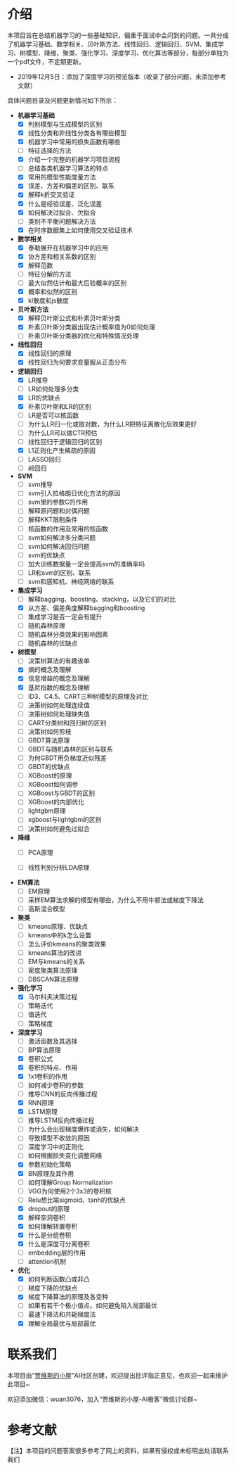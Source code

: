 # 介绍

本项目旨在总结机器学习的一些基础知识，偏重于面试中会问到的问题。一共分成了机器学习基础、数学相关、贝叶斯方法、线性回归、逻辑回归、SVM、集成学习、树模型、降维、聚类、强化学习、深度学习、优化算法等部分，每部分单独为一个pdf文件，不定期更新。

- 2019年12月5日：添加了深度学习的预览版本（收录了部分问题，未添加参考文献）

具体问题目录及问题更新情况如下所示：

- **机器学习基础**
  - [x] 判别模型与生成模型的区别
  - [x] 线性分类和非线性分类各有哪些模型
  - [x] 机器学习中常用的损失函数有哪些
  - [ ] 特征选择的方法
  - [x] 介绍一个完整的机器学习项目流程
  - [ ] 总结各类机器学习算法的特点
  - [x] 常用的模型性能度量方法
  - [x] 误差、方差和偏差的区别、联系
  - [x] 解释k折交叉验证
  - [x] 什么是经验误差、泛化误差
  - [x] 如何解决过拟合、欠拟合
  - [ ] 类别不平衡问题解决方法
  - [x] 在时序数据集上如何使用交叉验证技术
  
- **数学相关**
  - [x] 泰勒展开在机器学习中的应用
  - [x] 协方差和相关系数的区别
  - [x] 解释范数
  - [ ] 特征分解的方法
  - [ ] 最大似然估计和最大后验概率的区别
  - [x] 概率和似然的区别
  - [x] kl散度和js散度
 
- **贝叶斯方法**
  - [x] 解释贝叶斯公式和朴素贝叶斯分类
  - [x] 朴素贝叶斯分类器出现估计概率值为0如何处理
  - [ ] 朴素贝叶斯分类器的优化和特殊情况处理

- **线性回归**
  - [x] 线性回归的原理
  - [x] 线性回归为何要求变量服从正态分布
  
- **逻辑回归**
  - [x] LR推导
  - [ ] LR如何处理多分类
  - [x] LR的优缺点
  - [x] 朴素贝叶斯和LR的区别
  - [ ] LR是否可以核函数
  - [ ] 为什么LR归一化或取对数，为什么LR把特征离散化后效果更好
  - [ ] 为什么LR可以做CTR预估
  - [ ] 线性回归于逻辑回归的区别
  - [x] L1正则化产生稀疏的原因
  - [ ] LASSO回归
  - [ ] 岭回归

- **SVM**
  - [ ] svm推导
  - [ ] svm引入拉格朗日优化方法的原因
  - [ ] svm里的参数C的作用
  - [ ] 解释原问题和对偶问题
  - [ ] 解释KKT限制条件
  - [ ] 核函数的作用及常用的核函数
  - [ ] svm如何解决多分类问题
  - [ ] svm如何解决回归问题
  - [ ] svm的优缺点
  - [ ] 加大训练数据量一定会提高svm的准确率吗
  - [ ] LR和svm的区别、联系
  - [ ] svm和感知机、神经网络的联系
  
- **集成学习**
  - [ ] 解释bagging、boosting、stacking，以及它们的对比
  - [x] 从方差、偏差角度解释bagging和boosting
  - [ ] 集成学习是否一定会有提升
  - [ ] 随机森林原理
  - [ ] 随机森林分类效果的影响因素
  - [ ] 随机森林的优缺点
  
- **树模型**
  - [ ] 决策树算法的有趣诶单
  - [x] 熵的概念及理解
  - [x] 信息增益的概念及理解
  - [x] 基尼指数的概念及理解
  - [ ] ID3、C4.5、CART三种树模型的原理及对比
  - [ ] 决策树如何处理连续值
  - [ ] 决策树如何处理缺失值
  - [ ] CART分类树和回归树的区别
  - [ ] 决策树如何剪枝
  - [ ] GBDT算法原理
  - [ ] GBDT与随机森林的区别与联系
  - [ ] 为何GBDT用负梯度近似残差
  - [ ] GBDT的优缺点
  - [ ] XGBoost的原理
  - [ ] XGBoost如何调参
  - [ ] XGBoost与GBDT的区别
  - [ ] XGBoost的内部优化
  - [ ] lightgbm原理
  - [ ] xgboost与lightgbm的区别
  - [ ] 决策树如何避免过拟合
  
- **降维**
  - [ ] PCA原理
  - [ ] 线性判别分析LDA原理


- **EM算法**
  - [ ] EM原理
  - [ ] 采样EM算法求解的模型有哪些，为什么不用牛顿法或梯度下降法
  - [ ] 高斯混合模型
  
- **聚类**
  - [ ] kmeans原理、优缺点
  - [ ] kmeans中的k怎么设置
  - [ ] 怎么评价kmeans的聚类效果
  - [ ] kmeans算法的改进
  - [ ] EM与kmeans的关系
  - [ ] 密度聚类算法原理
  - [ ] DBSCAN算法原理
  
- **强化学习**
  - [x] 马尔科夫决策过程
  - [ ] 策略迭代
  - [ ] 值迭代
  - [ ] 策略梯度
  
- **深度学习**
  - [ ] 激活函数及其选择
  - [ ] BP算法原理
  - [x] 卷积公式
  - [x] 卷积的特点、作用
  - [x] 1x1卷积的作用
  - [ ] 如何减少卷积的参数
  - [ ] 推导CNN的反向传播过程
  - [x] RNN原理
  - [x] LSTM原理
  - [ ] 推导LSTM反向传播过程
  - [ ] 为什么会出现梯度爆炸或消失，如何解决
  - [ ] 导致模型不收敛的原因
  - [ ] 深度学习中的正则化
  - [ ] 如何根据损失变化调整网络
  - [x] 参数初始化策略
  - [x] BN原理及其作用
  - [ ] 如何理解Group Normalization
  - [ ] VGG为何使用2个3x3的卷积核
  - [ ] Relu想比喻sigmoid、tanh的优缺点
  - [x] dropout的原理
  - [x] 解释空洞卷积
  - [x] 如何理解转置卷积
  - [x] 什么是分组卷积
  - [x] 什么是深度可分离卷积
  - [ ] embedding层的作用
  - [ ] attention机制
  
- **优化**
  - [x] 如何判断函数凸或非凸
  - [ ] 梯度下降的优缺点
  - [x] 梯度下降算法的原理及各变种
  - [ ] 如果有若干个极小值点，如何避免陷入局部最优
  - [ ] 最速下降法和共轭梯度法
  - [x] 理解全局最优与局部最优
  
# 联系我们

本项目由“[贾维斯的小屋](https://5663015.github.io/)”AI社区创建，欢迎提出批评指正意见，也欢迎一起来维护此项目~

欢迎添加微信：wuan3076，加入“贾维斯的小屋-AI极客”微信讨论群~

# 参考文献



【注】本项目的问题答案很多参考了网上的资料，如果有侵权或未标明出处请联系我们

